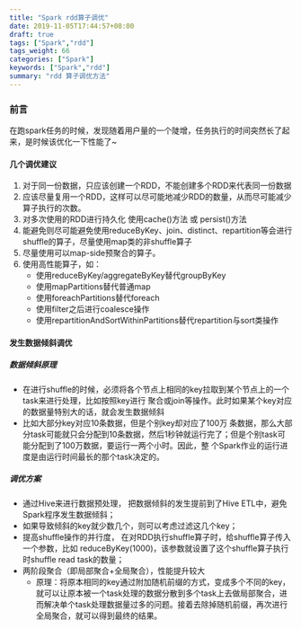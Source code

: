 ```yaml
---
title: "Spark rdd算子调优"
date: 2019-11-05T17:44:57+08:00
draft: true
tags: ["Spark","rdd"]
tags_weight: 66
categories: ["Spark"]
keywords: ["Spark","rdd"]
summary: "rdd 算子调优方法"
---
```

### **前言**
在跑spark任务的时候，发现随着用户量的一个陡增，任务执行的时间突然长了起来，是时候该优化一下性能了~

#### **几个调优建议**
1. 对于同一份数据，只应该创建一个RDD，不能创建多个RDD来代表同一份数据
2. 应该尽量复用一个RDD，这样可以尽可能地减少RDD的数量，从而尽可能减少算子执行的次数。
3. 对多次使用的RDD进行持久化
      使用cache()方法 或  persist()方法
4. 能避免则尽可能避免使用reduceByKey、join、distinct、repartition等会进行 shuffle的算子，尽量使用map类的非shuffle算子
5. 尽量使用可以map-side预聚合的算子。
6. 使用高性能算子，如：
    - 使用reduceByKey/aggregateByKey替代groupByKey
    - 使用mapPartitions替代普通map
    - 使用foreachPartitions替代foreach
    - 使用filter之后进行coalesce操作
    - 使用repartitionAndSortWithinPartitions替代repartition与sort类操作

#### **发生数据倾斜调优**
##### **数据倾斜原理**
   - 在进行shuffle的时候，必须将各个节点上相同的key拉取到某个节点上的一个task来进行处理，比如按照key进行 聚合或join等操作。此时如果某个key对应的数据量特别大的话，就会发生数据倾斜
   - 比如大部分key对应10条数据，但是个别key却对应了100万 条数据，那么大部分task可能就只会分配到10条数据，然后1秒钟就运行完了；但是个别task可能分配到了100万数据，要运行一两个小时。因此，整 个Spark作业的运行进度是由运行时间最长的那个task决定的。

##### **调优方案**
   - 通过Hive来进行数据预处理， 把数据倾斜的发生提前到了Hive ETL中，避免Spark程序发生数据倾斜；
   - 如果导致倾斜的key就少数几个，则可以考虑过滤这几个key；
   - 提高shuffle操作的并行度， 在对RDD执行shuffle算子时，给shuffle算子传入一个参数，比如 reduceByKey(1000)，该参数就设置了这个shuffle算子执行时shuffle read task的数量；
   - 两阶段聚合（即局部聚合+全局聚合），性能提升较大
        - 原理：将原本相同的key通过附加随机前缀的方式，变成多个不同的key，就可以让原本被一个task处理的数据分散到多个task上去做局部聚合，进而解决单个task处理数据量过多的问题。接着去除掉随机前缀，再次进行全局聚合，就可以得到最终的结果。

